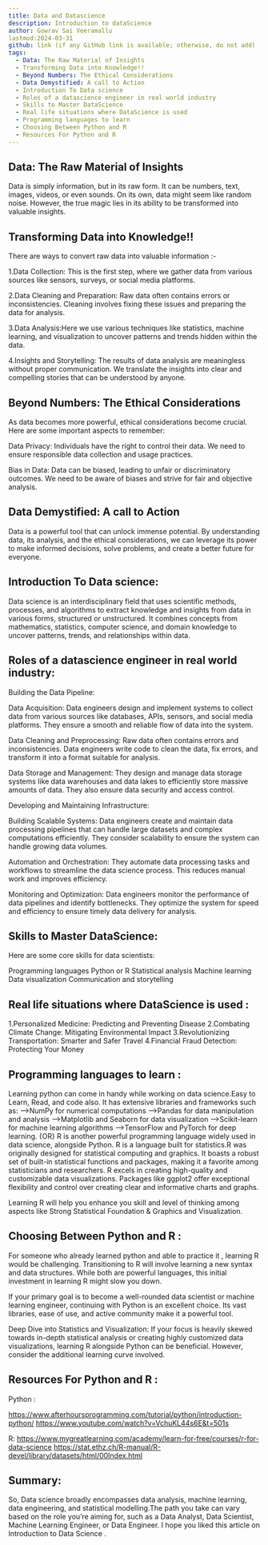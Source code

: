 ```yaml
---
title: Data and Datascience
description: Introduction to dataScience
author: Gowrav Sai Veeramallu
lastmod:2024-03-31
github: link (if any GitHub link is available; otherwise, do not add)
tags:
  - Data: The Raw Material of Insights
  - Transforming Data into Knowledge!!
  - Beyond Numbers: The Ethical Considerations
  - Data Demystified: A call to Action
  - Introduction To Data science
  - Roles of a datascience engineer in real world industry
  - Skills to Master DataScience
  - Real life situations where DataScience is used
  - Programming languages to learn
  - Choosing Between Python and R
  - Resources For Python and R
---
```


Data: The Raw Material of Insights
----------------------------------

Data is simply information, but in its raw form. It can be numbers, text, images, videos, or even sounds.  On its own, data might seem like random noise. However, the true magic lies in its ability to be transformed into valuable insights.

Transforming Data into Knowledge!!
----------------------------------

There are ways to convert raw data into valuable information :-

1.Data Collection: This is the first step, where we gather data from various sources like sensors, surveys, or 
social media platforms.

2.Data Cleaning and Preparation: Raw data often contains errors or inconsistencies. Cleaning involves fixing these issues and preparing the data for analysis.

3.Data Analysis:Here we use various techniques like statistics, machine learning, and visualization to uncover patterns and trends hidden within the data.

4.Insights and Storytelling: The results of data analysis are meaningless without proper communication. We translate the insights into clear and compelling stories that can be understood by anyone.

Beyond Numbers: The Ethical Considerations
------------------------------------------

As data becomes more powerful, ethical considerations become crucial.  Here are some important aspects to remember:

Data Privacy: Individuals have the right to control their data. We need to ensure responsible data collection and usage practices.

Bias in Data: Data can be biased, leading to unfair or discriminatory outcomes. We need to be aware of biases and strive for fair and objective analysis.

Data Demystified: A call to Action
----------------------------------

Data is a powerful tool that can unlock immense potential. By understanding data, its analysis, and the ethical considerations, we can leverage its power to make informed decisions, solve problems, and create a better future for everyone.

Introduction To Data science:
----------------------------

Data science is an interdisciplinary field that uses scientific methods, processes, and algorithms to extract knowledge and insights from data in various forms, structured or unstructured. It combines concepts from mathematics, statistics, computer science, and domain knowledge to uncover patterns, trends, and relationships within data.

Roles of a datascience engineer in real world industry:
------------------------------------------------------
Building the Data Pipeline:

Data Acquisition: Data engineers design and implement systems to collect data from various sources like databases, APIs, sensors, and social media platforms. They ensure a smooth and reliable flow of data into the system.

Data Cleaning and Preprocessing: Raw data often contains errors and inconsistencies. Data engineers write code to clean the data, fix errors, and transform it into a format suitable for analysis.

Data Storage and Management: They design and manage data storage systems like data warehouses and data lakes to efficiently store massive amounts of data. They also ensure data security and access control.

Developing and Maintaining Infrastructure:

Building Scalable Systems: Data engineers create and maintain data processing pipelines that can handle large datasets and complex computations efficiently. They consider scalability to ensure the system can handle growing data volumes.

Automation and Orchestration: They automate data processing tasks and workflows to streamline the data science process. This reduces manual work and improves efficiency.

Monitoring and Optimization: Data engineers monitor the performance of data pipelines and identify bottlenecks. They optimize the system for speed and efficiency to ensure timely data delivery for analysis.

Skills to Master DataScience:
-----------------------------
Here are some core skills for data scientists:

Programming languages Python or R
Statistical analysis
Machine learning
Data visualization
Communication and storytelling

Real life situations where DataScience is used :
----------------------------------
1.Personalized Medicine: Predicting and Preventing Disease
2.Combating Climate Change: Mitigating Environmental Impact
3.Revolutionizing Transportation: Smarter and Safer Travel
4.Financial Fraud Detection: Protecting Your Money

Programming languages to learn :
-------------------------------
Learning python can come in handy while working on data science.Easy to Learn, Read, and code also.
It has extensive libraries and frameworks such as:
-->NumPy for numerical computations
-->Pandas for data manipulation and analysis
-->Matplotlib and Seaborn for data visualization
-->Scikit-learn for machine learning algorithms
-->TensorFlow and PyTorch for deep learning.
                {OR}
R is another powerful programming language widely used in data science, alongside Python.
R is a language built for statistics.R was originally designed for statistical computing and graphics. 
It boasts a robust set of built-in statistical functions and packages, making it a favorite among statisticians and researchers.
R excels in creating high-quality and customizable data visualizations. Packages like ggplot2 offer exceptional flexibility and control over creating clear and informative charts and graphs.

Learning R will help you enhance you skill and level of thinking among aspects like Strong Statistical Foundation & Graphics and Visualization.

Choosing Between Python and R :
------------------------------

For someone who already learned python and able to practice it , learning R would be challenging. Transitioning to R will involve learning a new syntax and data structures.
While both are powerful languages, this initial investment in learning R might slow you down.

If your primary goal is to become a well-rounded data scientist or machine learning engineer, continuing with Python is an excellent choice. Its vast libraries, ease of use, and active community make it a powerful tool.

Deep Dive into Statistics and Visualization: If your focus is heavily skewed towards in-depth statistical analysis or creating highly customized data visualizations, learning R alongside Python can be beneficial. However, consider the additional learning curve involved.

Resources For Python and R :
----------------------------

Python :

https://www.afterhoursprogramming.com/tutorial/python/introduction-python/
https://www.youtube.com/watch?v=VchuKL44s6E&t=501s

R:
https://www.mygreatlearning.com/academy/learn-for-free/courses/r-for-data-science
https://stat.ethz.ch/R-manual/R-devel/library/datasets/html/00Index.html

Summary:
--------

So, Data science broadly encompasses data analysis, machine learning, data engineering, and statistical modelling.The path you take can vary based on the role you’re aiming for, such as a Data Analyst, Data Scientist, Machine Learning Engineer, or Data Engineer. I hope you liked this article on Introduction to Data Science .
